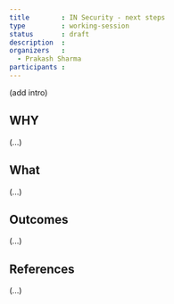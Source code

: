 ```yaml
---
title        : IN Security - next steps
type         : working-session
status       : draft
description  :
organizers   :
  - Prakash Sharma 
participants :   
---
```


(add intro)

## WHY

(...)

## What

(...)

## Outcomes

(...)

## References

(...)

